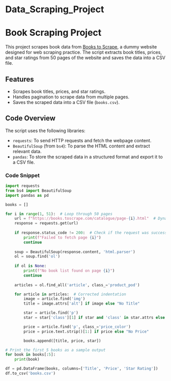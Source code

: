 # Data_Scraping_Project
# Book Scraping Project

This project scrapes book data from [Books to Scrape](https://books.toscrape.com/), a dummy website designed for web scraping practice. The script extracts book titles, prices, and star ratings from 50 pages of the website and saves the data into a CSV file.

## Features
- Scrapes book titles, prices, and star ratings.
- Handles pagination to scrape data from multiple pages.
- Saves the scraped data into a CSV file (`books.csv`).

## Code Overview

The script uses the following libraries:
- `requests`: To send HTTP requests and fetch the webpage content.
- `BeautifulSoup` (from `bs4`): To parse the HTML content and extract relevant data.
- `pandas`: To store the scraped data in a structured format and export it to a CSV file.

### Code Snippet
```python
import requests
from bs4 import BeautifulSoup
import pandas as pd

books = []

for i in range(1, 51):  # Loop through 50 pages
    url = f"https://books.toscrape.com/catalogue/page-{i}.html"  # Dynamically update the URL
    response = requests.get(url)
    
    if response.status_code != 200:  # Check if the request was successful
        print(f"Failed to fetch page {i}")
        continue
    
    soup = BeautifulSoup(response.content, 'html.parser')
    ol = soup.find('ol')
    
    if ol is None:
        print(f"No book list found on page {i}")
        continue
    
    articles = ol.find_all('article', class_='product_pod')

    for article in articles:  # Corrected indentation
        image = article.find('img')
        title = image.attrs['alt'] if image else "No Title"

        star = article.find('p')
        star = star['class'][1] if star and 'class' in star.attrs else "No Rating"

        price = article.find('p', class_='price_color')
        price = price.text.strip()[1:] if price else "No Price"

        books.append([title, price, star])

# Print the first 5 books as a sample output
for book in books[:5]:
    print(book)

df = pd.DataFrame(books, columns=['Title', 'Price', 'Star Rating']) 
df.to_csv('books.csv')
